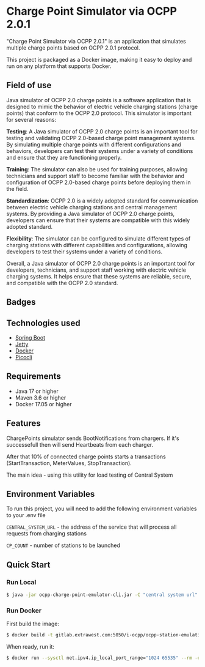
# Charge Point Simulator via OCPP 2.0.1

"Charge Point Simulator via OCPP 2.0.1" is an application that simulates multiple charge points based on OCPP 2.0.1 protocol.

This project is packaged as a Docker image, making it easy to deploy and run on any platform that supports Docker.



## Field of use

Java simulator of OCPP 2.0 charge points is a software application that is designed to mimic the behavior of electric vehicle charging stations (charge points) that conform to the OCPP 2.0 protocol. This simulator is important for several reasons:

**Testing**: A Java simulator of OCPP 2.0 charge points is an important tool for testing and validating OCPP 2.0-based charge point management systems. By simulating multiple charge points with different configurations and behaviors, developers can test their systems under a variety of conditions and ensure that they are functioning properly.

**Training**: The simulator can also be used for training purposes, allowing technicians and support staff to become familiar with the behavior and configuration of OCPP 2.0-based charge points before deploying them in the field.

**Standardization**: OCPP 2.0 is a widely adopted standard for communication between electric vehicle charging stations and central management systems. By providing a Java simulator of OCPP 2.0 charge points, developers can ensure that their systems are compatible with this widely adopted standard.

**Flexibility**: The simulator can be configured to simulate different types of charging stations with different capabilities and configurations, allowing developers to test their systems under a variety of conditions.

Overall, a Java simulator of OCPP 2.0 charge points is an important tool for developers, technicians, and support staff working with electric vehicle charging systems. It helps ensure that these systems are reliable, secure, and compatible with the OCPP 2.0 standard.
## Badges





## Technologies used
- [Spring Boot](https://spring.io/projects/spring-boot)
- [Jetty](https://www.eclipse.org/jetty/)
- [Docker](https://docs.docker.com/)
- [Picocli](https://picocli.info/)


## Requirements
- Java 17 or higher
- Maven 3.6 or higher
- Docker 17.05 or higher
## Features

ChargePoints simulator sends BootNotifications from chargers.
If it's successefull then will send Heartbeats from each charger.

After that 10% of connected charge points starts a transactions (StartTransaction, MeterValues, StopTransaction).

The main idea - using this utility for load testing of Central System
## Environment Variables

To run this project, you will need to add the following environment variables to your .env file

`CENTRAL_SYSTEM_URL` - the address of the service that will process all requests from charging stations

`CP_COUNT` - number of stations to be launched



## Quick Start

### Run Local
```bash
$ java -jar ocpp-charge-point-emulator-cli.jar -C "central system url" -S "count of charge points" -L "logging level"
```


### Run Docker

First build the image:
```bash
$ docker build -t gitlab.extrawest.com:5050/i-ocpp/ocpp-station-emulation .
```

When ready, run it:
```bash
$ docker run --sysctl net.ipv4.ip_local_port_range="1024 65535" --rm -e ATTACH_JFR=true -v D:\:/jfr -e SPRING_PROFILES_ACTIVE=dev gitlab.extrawest.com:5050/i-ocpp/ocpp-station-emulation --csUrl "central system url" "count of charge points" -L "logging level"
```